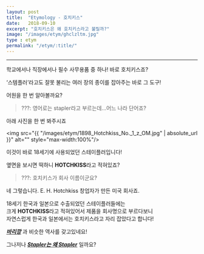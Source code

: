 ```yaml
---
layout: post
title:  "Etymology - 호치키스"
date:   2018-09-10
excerpt: "호치키스은 왜 호치키스라고 불릴까?"
image: "/images/etym/ghclzltm.jpg"
type : etym
permalink: "/etym/:title/"
---
```

___

학교에서나 직장에서나 필수 사무용품 중 하나! 바로 호치키스죠?

‘스템플러’라고도 잘못 불리는 여러 장의 종이를 잡아주는 바로 그 도구!

어원을 한 번 알아볼까요?

<blockquote>???: 영어로는 stapler라고 부르는데…어느 나라 단어죠?</blockquote>

아래 사진을 한 번 봐주시죠

<span class="image center"><img src="{{ "/images/etym/1898_Hotchkiss_No._1_z_OM.jpg" | absolute_url }}" alt="" style="max-width:100%"/></span><br>

이것이 바로 18세기에 사용되었던 스테이플러입니다!

옆면을 보시면 떡하니 <b>HOTCHKISS</b>라고 적혀있죠?

<blockquote>???: 호치키스가 회사 이름이군요?</blockquote>

네 그렇습니다. E. H. Hotchkiss 창업자가 만든 미국 회사죠.

18세기 한국과 일본으로 수출되었던 스테이플러들에는<br>
크게 <b>HOTCHKISS</b>라고 적혀있어서 제품을 회사명으로 부르다보니<br>
자연스럽게 한국과 일본에서는 호치키스라고 자리 잡았다고 합니다!<br>

<b><i>[바리깡](/etym/etym-barqiuand/)</i></b> 과 비슷한 역사를 갖고있네요!

그나저나 <b><i>[Stapler는 왜 Stapler](/etym/etym-stapler)</i></b> 일까요?